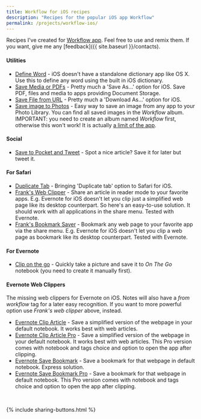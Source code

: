 ```yaml
---
title: Workflow for iOS recipes
description: "Recipes for the popular iOS app Workflow"
permalink: /projects/workflow-ios/
---
```


Recipes I've created for [Workflow app](https://workflow.is). Feel free to use and remix them. If you want, give me any [feedback]({{ site.baseurl }}/contacts).

#### Utilities

- [Define Word](https://workflow-vcs.de/search/642b3fdc2ab24e) - iOS doesn't have a standalone dictionary app like OS X. Use this to define any word using the built in iOS dictionary.
- [Save Media or PDFs](https://workflow-vcs.de/search/51bc6a46e4c645) - Pretty much a 'Save As...' option for iOS. Save PDF, files and media to apps providing Document Storage.
- [Save File from URL](https://workflow-vcs.de/search/fd125032b51444) - Pretty much a 'Download As...' option for iOS.
- [Save image to Photos](https://workflow-vcs.de/search/c236b7d725b34a) - Easy way to save an image from any app to your Photo Library. You can find all saved images in the *Workflow* album. IMPORTANT: you need to create an album named *Workflow* first, otherwise this won't work! It is actually [a limit of the app](https://www.reddit.com/r/workflow/comments/3v9q44/request_create_photo_album_in_photo_app/).

#### Social

- [Save to Pocket and Tweet](https://workflow-vcs.de/search/f351236be1b644) - Spot a nice article? Save it for later but tweet it.

#### For Safari

- [Duplicate Tab](https://workflow-vcs.de/search/e6321b0cfc4346) - Bringing 'Duplicate tab' option to Safari for iOS.
- [Frank's Web Clipper](https://workflow-vcs.de/search/541d0940ad2c4f) - Share an article in reader mode to your favorite apps. E.g. Evernote for iOS doesn't let you clip just a simplified web page like its desktop counterpart. So here's an easy-to-use solution. It should work with all applications in the share menu. Tested with Evernote.
- [Frank's Bookmark Saver](https://workflow-vcs.de/search/904dc9407a2549) - Bookmark any web page to your favorite app via the share menu. E.g. Evernote for iOS doesn't let you clip a web page as bookmark like its desktop counterpart. Tested with Evernote.

#### For Evernote

- [Clip on the go](https://workflow-vcs.de/search/8d0889e66c9e46) - Quickly take a picture and save it to *On The Go* notebook (you need to create it manually first).

#### Evernote Web Clippers

The missing web clippers for Evernote on iOS. Notes will also have a *from workflow* tag for a later easy recognition. If you want to more powerful option use *Frank's web clipper* above, instead.

- [Evernote Clip Article](https://workflow.is/workflows/a8fca839b66b4fcf84f771c74d4d8875) - Save a simplified version of the webpage in your default notebook. It works best with web articles.
- [Evernote Clip Article Pro](https://workflow.is/workflows/4a6fe5a05db44325a73eb85b3d4157c9) - Save a simplified version of the webpage in your default notebook. It works best with web articles. This Pro version comes with notebook and tags choice and option to open the app after clipping.
- [Evernote Save Bookmark](https://workflow.is/workflows/c373a2047f3c4ce9874cf8325fa6cdcf) - Save a bookmark for that webpage in default notebook. Express solution.
- [Evernote Save Bookmark Pro](https://workflow.is/workflows/b9ed8af01f2d4f9bb089cd968fd4bea9) - Save a bookmark for that webpage in default notebook. This Pro version comes with notebook and tags choice and option to open the app after clipping.

<br>

{% include sharing-buttons.html %}
